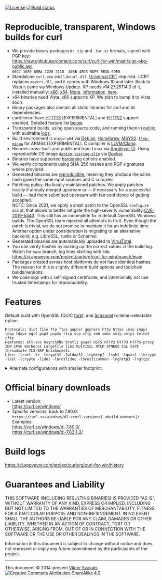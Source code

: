 [![License](https://raw.githubusercontent.com/curl/curl-for-win/main/MIT.svg?sanitize=1)](LICENSE.md)
[![Build status](https://ci.appveyor.com/api/projects/status/8yf6xjgq7u0cm013/branch/main?svg=true)](https://ci.appveyor.com/project/curlorg/curl-for-win/branch/main)

# Reproducible, transparent, Windows builds for curl

- We provide binary packages in `.zip` and `.tar.xz` formats,
  signed with PGP key:
  <br><https://raw.githubusercontent.com/curl/curl-for-win/main/sign-pkg-public.asc>
  <br>`002C 1689 65BA C220 2118  408B 4ED8 5DF9 BB3D 0DE8`
- Standalone `curl.exe` and `libcurl.dll`.
  [Universal CRT](https://devblogs.microsoft.com/cppblog/introducing-the-universal-crt/)
  required. UCRT replaces `msvcrt.dll`, and it comes with Windows 10 and later.
  Back to Vista it came via Windows Update. XP needs v14.27.29114.0 of it,
  installed manually:
  [x86](https://download.visualstudio.microsoft.com/download/pr/56f631e5-4252-4f28-8ecc-257c7bf412b8/D305BAA965C9CD1B44EBCD53635EE9ECC6D85B54210E2764C8836F4E9DEFA345/VC_redist.x86.exe),
  [x64](https://download.visualstudio.microsoft.com/download/pr/722d59e4-0671-477e-b9b1-b8da7d4bd60b/591CBE3A269AFBCC025681B968A29CD191DF3C6204712CBDC9BA1CB632BA6068/VC_redist.x64.exe).
  [More](https://www.msys2.org/docs/environments/#msvcrt-vs-ucrt),
  [information](https://docs.microsoft.com/cpp/porting/upgrade-your-code-to-the-universal-crt),
  [here](https://docs.microsoft.com/cpp/windows/universal-crt-deployment).
- x64 binaries need Vista. x86 supports XP. We plan to bump it to Vista soon.
- Binary packages also contain all static libraries for curl and its
  dependencies.
- curl/libcurl have
  [HTTP/3](https://en.wikipedia.org/wiki/HTTP/3) [EXPERIMENTAL] and
  [HTTP/2](https://en.wikipedia.org/wiki/HTTP/2) support enabled.
  Detailed feature list [below](#features).
- Transparent builds, using open source code, and running them in
  [public](https://ci.appveyor.com/project/curlorg/curl-for-win/branch/main),
  with auditable [logs](#build-logs).
- Build environment is `mingw-w64`
  via [Debian](https://packages.debian.org/testing/mingw-w64),
  [Homebrew](https://formulae.brew.sh/formula/mingw-w64),
  [MSYS2](https://www.msys2.org/).
  [`llvm-mingw`](https://github.com/mstorsjo/llvm-mingw) for ARM64 [EXPERIMENTAL].
  C compiler is [LLVM/Clang](https://clang.llvm.org/).
- Binaries cross-built and published from Linux
  via [AppVeyor CI](https://www.appveyor.com/). Using reproducible OS image
  [`debian:testing-slim`](https://github.com/debuerreotype/docker-debian-artifacts/tree/dist-amd64/testing/slim)
  via [Docker](https://hub.docker.com/_/debian/).
- Binaries have supported
  [hardening](https://en.wikipedia.org/wiki/Hardening_%28computing%29)
  options enabled.
- We verify components using SHA-256 hashes and PGP signatures where provided.
- Generated binaries are [reproducible](https://reproducible-builds.org/),
  meaning they produce the same hash given the same input sources and C
  compiler.
- Patching policy: No locally maintained patches. We apply patches locally if
  already merged upstream or &mdash; if necessary for a successful build
  &mdash; had them submitted upstream with fair confidence of getting accepted.
  <br>NOTE: Since 2021, we apply a small patch to the OpenSSL `Configure`
  script, that allows to better mitigate the high-severity vulnerability
  [CVE-2019-5443](https://curl.se/docs/CVE-2019-5443.html). This still has an
  incomplete fix in default OpenSSL Windows builds. The OpenSSL team rejected
  all attempts to fix it. Even though the patch is trivial, we do not promise
  to maintain it for an indefinite time. Another option under consideration
  is migrating to an alternative backend, e.g. LibreSSL, rustls or Schannel.
- Generated binaries are automatically uploaded
  to [VirusTotal](https://www.virustotal.com/).
- You can verify hashes by looking up the correct values in the build log.
  Watch for `main` branch, log lines starting with `SHA`:
    <https://ci.appveyor.com/project/curlorg/curl-for-win/branch/main>
- Packages created across host platforms do not have identical hashes.
  The reason for this is slightly different build options and toolchain
  builds/versions.
- We code sign with a self-signed certificate, and intentionally not use
  trusted timestamps for reproducibility.

# Features

Default build with OpenSSL (QUIC [fork](https://github.com/quictls/openssl/)),
and [Schannel](https://docs.microsoft.com/windows/win32/com/schannel)
runtime-selectable option:
```
Protocols: dict file ftp ftps gopher gophers http https imap imaps ldap ldaps mqtt pop3 pop3s rtsp scp sftp smb smbs smtp smtps telnet tftp
Features: alt-svc AsynchDNS brotli gsasl HSTS HTTP2 HTTP3 HTTPS-proxy IDN IPv6 Kerberos Largefile libz MultiSSL NTLM SPNEGO SSL SSPI threadsafe TLS-SRP UnixSockets
Libs: -lcurl -lz -lcrypt32 -lwldap32 -lnghttp2 -lssh2 -lgsasl -lbcrypt -lssl -lcrypto -lidn2 -lbrotlidec -lbrotlicommon -lnghttp3 -lngtcp2
```
<details><summary>Alternate configurations with smaller footprint:</summary><p>

```
"noh3", HTTP/2:
Protocols: dict file ftp ftps gopher gophers http https imap imaps ldap ldaps mqtt pop3 pop3s rtsp scp sftp smb smbs smtp smtps telnet tftp
Features: alt-svc AsynchDNS brotli gsasl HSTS HTTP2       HTTPS-proxy IDN IPv6 Kerberos Largefile libz MultiSSL NTLM SPNEGO SSL SSPI threadsafe TLS-SRP UnixSockets
Libs: -lcurl -lz -lcrypt32 -lwldap32 -lnghttp2 -lssh2 -lgsasl -lbcrypt -lssl -lcrypto -lidn2 -lbrotlidec -lbrotlicommon

"mini", Schannel, with OS-provided IDN support:
Protocols: dict file ftp ftps gopher gophers http https imap imaps ldap ldaps mqtt pop3 pop3s rtsp scp sftp smb smbs smtp smtps telnet tftp
Features: alt-svc AsynchDNS        gsasl HSTS HTTP2                   IDN IPv6 Kerberos Largefile libz          NTLM SPNEGO SSL SSPI threadsafe         UnixSockets
Libs: -lcurl -lz -lcrypt32 -lwldap32 -lnghttp2 -lssh2 -lgsasl -lbcrypt

"micro", without libssh2 and libgsasl:
Protocols: dict file ftp ftps gopher gophers http https imap imaps ldap ldaps mqtt pop3 pop3s rtsp          smb smbs smtp smtps telnet tftp
Features: alt-svc AsynchDNS              HSTS HTTP2                   IDN IPv6 Kerberos Largefile libz          NTLM SPNEGO SSL SSPI threadsafe         UnixSockets
Libs: -lcurl -lz -lcrypt32 -lwldap32 -lnghttp2

"nano", HTTP/1.1:
Protocols: dict file ftp ftps gopher gophers http https imap imaps ldap ldaps mqtt pop3 pop3s rtsp          smb smbs smtp smtps telnet tftp
Features:         AsynchDNS              HSTS                         IDN IPv6 Kerberos Largefile libz          NTLM SPNEGO SSL SSPI threadsafe         UnixSockets
Libs: -lcurl -lz -lcrypt32 -lwldap32

"pico", HTTP/1.1-only:
Protocols:                                   http https
Features:         AsynchDNS              HSTS                             IPv6          Largefile libz                      SSL SSPI threadsafe         UnixSockets
Libs: -lcurl -lz -lcrypt32
```
</p></details>

# Official binary downloads

* Latest version:
  <br><https://curl.se/windows/>
* Specific versions, back to 7.80.0:<br>
  `https://curl.se/windows/dl-<curl-version>[_<build-number>]/`
  <br>Examples:
  <br><https://curl.se/windows/dl-7.80.0/>
  <br><https://curl.se/windows/dl-7.83.1_2/>

# Build logs

<https://ci.appveyor.com/project/curlorg/curl-for-win/history>

# Guarantees and Liability

THIS SOFTWARE (INCLUDING RESULTING BINARIES) IS PROVIDED "AS IS", WITHOUT
WARRANTY OF ANY KIND, EXPRESS OR IMPLIED, INCLUDING BUT NOT LIMITED TO THE
WARRANTIES OF MERCHANTABILITY, FITNESS FOR A PARTICULAR PURPOSE AND
NON-INFRINGEMENT. IN NO EVENT SHALL THE AUTHORS BE LIABLE FOR ANY CLAIM,
DAMAGES OR OTHER LIABILITY, WHETHER IN AN ACTION OF CONTRACT, TORT OR
OTHERWISE, ARISING FROM, OUT OF OR IN CONNECTION WITH THE SOFTWARE OR THE
USE OR OTHER DEALINGS IN THE SOFTWARE.

Information in this document is subject to change without notice and does
not represent or imply any future commitment by the participants of the
project.

---
This document &copy;&nbsp;2014&ndash;present [Viktor Szakats](https://vsz.me/)<br>
[![Creative Commons Attribution-ShareAlike 4.0](https://raw.githubusercontent.com/curl/curl-for-win/main/cc-by-sa.svg?sanitize=1)](https://creativecommons.org/licenses/by-sa/4.0/)
